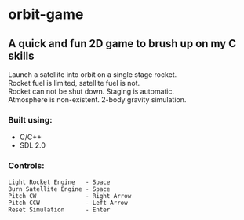 # orbit-game
## A quick and fun 2D game to brush up on my C skills
Launch a satellite into orbit on a single stage rocket.\
Rocket fuel is limited, satellite fuel is not.\
Rocket can not be shut down. Staging is automatic.\
Atmosphere is non-existent. 2-body gravity simulation.
### Built using:
- C/C++
- SDL 2.0
### Controls:
```
Light Rocket Engine   - Space
Burn Satellite Engine - Space
Pitch CW              - Right Arrow
Pitch CCW             - Left Arrow
Reset Simulation      - Enter
```
